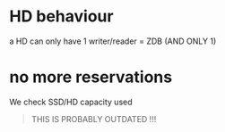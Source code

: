 # HD behaviour

a HD can only have 1 writer/reader = ZDB (AND ONLY 1)

# no more reservations

We check SSD/HD capacity used


> THIS IS PROBABLY OUTDATED !!!


